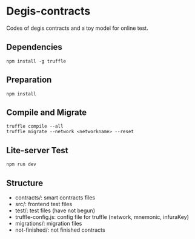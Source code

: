 # Degis-contracts

Codes of degis contracts and a toy model for online test.

## Dependencies
```
npm install -g truffle
```

## Preparation
```
npm install
```

## Compile and Migrate
```
truffle compile --all
truffle migrate --network <networkname> --reset
```

## Lite-server Test
```
npm run dev
```

## Structure
- contracts/: smart contracts files
- src/: frontend test files
- test/: test files (have not begun)
- truffle-config.js: config file for truffle (network, mnemonic, infuraKey)
- migrations/: migration files 
- not-finished/: not finished contracts